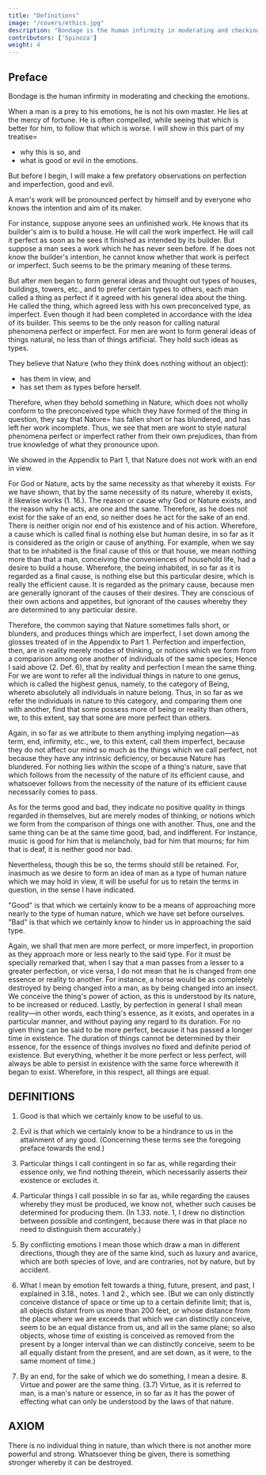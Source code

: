 ```yaml
---
title: "Definitions"
image: "/covers/ethics.jpg"
description: "Bondage is the human infirmity in moderating and checking the emotions"
contributors: ['Spinoza']
weight: 4
---
```



<!-- date=  2015-09-09 -->


## Preface

Bondage is the human infirmity in moderating and checking the emotions.

When a man is a prey to his emotions, he is not his own master. He lies at the mercy of fortune.
He is often compelled, while seeing that which is better for him, to follow that which is worse.
I will show in this part of my treatise= 
- why this is so, and
- what is good or evil in the emotions.

But before I begin, I will make a few prefatory observations on perfection and imperfection, good and evil.
 
A man's work will be pronounced perfect by himself and by everyone who knows the intention and aim of its maker.

For instance, suppose anyone sees an unfinished work.
He knows that its builder's aim is to build a house.
He will call the work imperfect.
He will call it perfect as soon as he sees it finished as intended by its builder.
But suppose a man sees a work which he has never seen before.
If he does not know the builder's intention, he cannot know whether that work is perfect or imperfect.
Such seems to be the primary meaning of these terms.
 
But after men began to form general ideas and thought out types of houses, buildings, towers, etc., and to prefer certain types to others, each man called a thing as perfect if it agreed with his general idea about the thing.
He called the thing, which agreed less with his own preconceived type, as imperfect.
Even though it had been completed in accordance with the idea of its builder.
This seems to be the only reason for calling natural phenomena perfect or imperfect.
For men are wont to form general ideas of things natural, no less than of things artificial.
They hold such ideas as types.

They believe that Nature (who they think does nothing without an object):
- has them in view, and
- has set them as types before herself.

Therefore, when they behold something in Nature, which does not wholly conform to the preconceived type which they have formed of the thing in question, they say that Nature= 
has fallen short or has blundered, and
has left her work incomplete.
Thus, we see that men are wont to style natural phenomena perfect or imperfect rather from their own prejudices, than from true knowledge of what they pronounce upon.
 
We showed in the Appendix to Part 1, that Nature does not work with an end in view.

For God or Nature, acts by the same necessity as that whereby it exists.
For we have shown, that by the same necessity of its nature, whereby it exists, it likewise works (1. 16.).
The reason or cause why God or Nature exists, and the reason why he acts, are one and the same.
Therefore, as he does not exist for the sake of an end, so neither does he act for the sake of an end.
There is neither origin nor end of his existence and of his action.
Wherefore, a cause which is called final is nothing else but human desire, in so far as it is considered as the origin or cause of anything.
For example, when we say that to be inhabited is the final cause of this or that house, we mean nothing more than that a man, conceiving the conveniences of household life, had a desire to build a house.
Wherefore, the being inhabited, in so far as it is regarded as a final cause, is nothing else but this particular desire, which is really the efficient cause.
It is regarded as the primary cause, because men are generally ignorant of the causes of their desires.
They are conscious of their own actions and appetites, but ignorant of the causes whereby they are determined to any particular desire.

Therefore, the common saying that Nature sometimes falls short, or blunders, and produces things which are imperfect, I set down among the glosses treated of in the Appendix to Part 1.
Perfection and imperfection, then, are in reality merely modes of thinking, or notions which we form from a comparison among one another of individuals of the same species;
Hence I said above (2. Def. 6), that by reality and perfection I mean the same thing.
For we are wont to refer all the individual things in nature to one genus, which is called the highest genus, namely, to the category of Being, whereto absolutely all individuals in nature belong.
Thus, in so far as we refer the individuals in nature to this category, and comparing them one with another, find that some possess more of being or reality than others, we, to this extent, say that some are more perfect than others.

Again, in so far as we attribute to them anything implying negation—as term, end, infirmity, etc., we, to this extent, call them imperfect, because they do not affect our mind so much as the things which we call perfect, not because they have any intrinsic deficiency, or because Nature has blundered.
For nothing lies within the scope of a thing's nature, save that which follows from the necessity of the nature of its efficient cause, and whatsoever follows from the necessity of the nature of its efficient cause necessarily comes to pass.
 
As for the terms good and bad, they indicate no positive quality in things regarded in themselves, but are merely modes of thinking, or notions which we form from the comparison of things one with another.
Thus, one and the same thing can be at the same time good, bad, and indifferent.
For instance, music is good for him that is melancholy, bad for him that mourns; for him that is deaf, it is neither good nor bad.
 
Nevertheless, though this be so, the terms should still be retained.
For, inasmuch as we desire to form an idea of man as a type of human nature which we may hold in view, it will be useful for us to retain the terms in question, in the sense I have indicated.
 
"Good" is that which we certainly know to be a means of approaching more nearly to the type of human nature, which we have set before ourselves.
"Bad" is that which we certainly know to hinder us in approaching the said type.

Again, we shall that men are more perfect, or more imperfect, in proportion as they approach more or less nearly to the said type.
For it must be specially remarked that, when I say that a man passes from a lesser to a greater perfection, or vice versa, I do not mean that he is changed from one essence or reality to another.
For instance, a horse would be as completely destroyed by being changed into a man, as by being changed into an insect.
We conceive the thing's power of action, as this is understood by its nature, to be increased or reduced.
Lastly, by perfection in general I shall mean reality—in other words, each thing's essence, as it exists, and operates in a particular manner, and without paying any regard to its duration.
For no given thing can be said to be more perfect, because it has passed a longer time in existence.
The duration of things cannot be determined by their essence, for the essence of things involves no fixed and definite period of existence.
But everything, whether it be more perfect or less perfect, will always be able to persist in existence with the same force wherewith it began to exist.
Wherefore, in this respect, all things are equal.

 
## DEFINITIONS

1. Good is that which we certainly know to be useful to us. 

2. Evil is that which we certainly know to be a hindrance to us in the attainment of any good. (Concerning these terms see the foregoing preface towards the end.) 

3. Particular things I call contingent in so far as, while regarding their essence only, we find nothing therein, which necessarily asserts their existence or excludes it. 

4. Particular things I call possible in so far as, while regarding the causes whereby they must be produced, we know not, whether such causes be determined for producing them. (In 1.33. note. 1, I drew no distinction between possible and contingent, because there was in that place no need to distinguish them accurately.) 

5. By conflicting emotions I mean those which draw a man in different directions, though they are of the same kind, such as luxury and avarice, which are both species of love, and are contraries, not by nature, but by accident. 

6. What I mean by emotion felt towards a thing, future, present, and past, I explained in 3.18., notes. 1 and 2., which see. (But we can only distinctly conceive distance of space or time up to a certain definite limit; that is, all objects distant from us more than 200 feet, or whose distance from the place where we are exceeds that which we can distinctly conceive, seem to be an equal distance from us, and all in the same plane; so also objects, whose time of existing is conceived as removed from the present by a longer interval than we can distinctly conceive, seem to be all equally distant from the present, and are set down, as it were, to the same moment of time.) 

7. By an end, for the sake of which we do something, I mean a desire. 8. Virtue and power are the same thing.
(3.7) Virtue, as it is referred to man, is a man's nature or essence, in so far as it has the power of effecting what can only be understood by the laws of that nature.
 

## AXIOM

There is no individual thing in nature, than which there is not another more powerful and strong. Whatsoever thing be given, there is something stronger whereby it can be destroyed.
